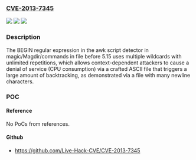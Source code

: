 ### [CVE-2013-7345](https://cve.mitre.org/cgi-bin/cvename.cgi?name=CVE-2013-7345)
![](https://img.shields.io/static/v1?label=Product&message=n%2Fa&color=blue)
![](https://img.shields.io/static/v1?label=Version&message=n%2Fa&color=blue)
![](https://img.shields.io/static/v1?label=Vulnerability&message=n%2Fa&color=brighgreen)

### Description

The BEGIN regular expression in the awk script detector in magic/Magdir/commands in file before 5.15 uses multiple wildcards with unlimited repetitions, which allows context-dependent attackers to cause a denial of service (CPU consumption) via a crafted ASCII file that triggers a large amount of backtracking, as demonstrated via a file with many newline characters.

### POC

#### Reference
No PoCs from references.

#### Github
- https://github.com/Live-Hack-CVE/CVE-2013-7345

